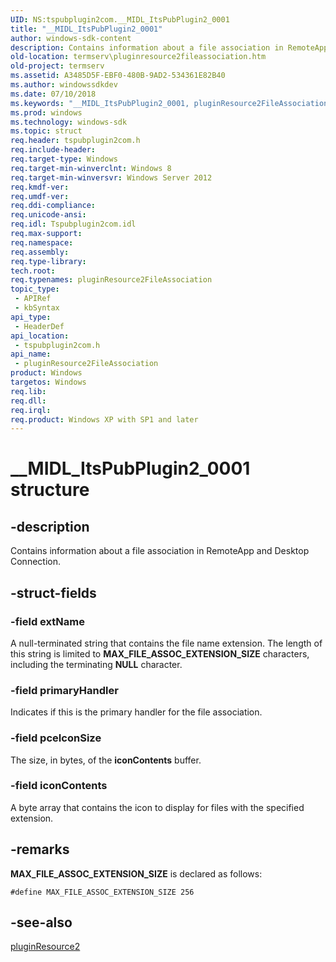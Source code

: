```yaml
---
UID: NS:tspubplugin2com.__MIDL_ItsPubPlugin2_0001
title: "__MIDL_ItsPubPlugin2_0001"
author: windows-sdk-content
description: Contains information about a file association in RemoteApp and Desktop Connection.
old-location: termserv\pluginresource2fileassociation.htm
old-project: termserv
ms.assetid: A3485D5F-EBF0-480B-9AD2-534361E82B40
ms.author: windowssdkdev
ms.date: 07/10/2018
ms.keywords: "__MIDL_ItsPubPlugin2_0001, pluginResource2FileAssociation, pluginResource2FileAssociation structure [Remote Desktop Services], termserv.pluginresource2fileassociation, tspubplugin2com/pluginResource2FileAssociation"
ms.prod: windows
ms.technology: windows-sdk
ms.topic: struct
req.header: tspubplugin2com.h
req.include-header: 
req.target-type: Windows
req.target-min-winverclnt: Windows 8
req.target-min-winversvr: Windows Server 2012
req.kmdf-ver: 
req.umdf-ver: 
req.ddi-compliance: 
req.unicode-ansi: 
req.idl: Tspubplugin2com.idl
req.max-support: 
req.namespace: 
req.assembly: 
req.type-library: 
tech.root: 
req.typenames: pluginResource2FileAssociation
topic_type:
 - APIRef
 - kbSyntax
api_type:
 - HeaderDef
api_location:
 - tspubplugin2com.h
api_name:
 - pluginResource2FileAssociation
product: Windows
targetos: Windows
req.lib: 
req.dll: 
req.irql: 
req.product: Windows XP with SP1 and later
---
```


# __MIDL_ItsPubPlugin2_0001 structure


## -description


Contains information about a file association in RemoteApp and Desktop Connection.


## -struct-fields




### -field extName

A null-terminated string that contains the file name extension. The length of this string is limited to <b>MAX_FILE_ASSOC_EXTENSION_SIZE</b> characters, including the terminating <b>NULL</b> character.


### -field primaryHandler

Indicates if this is the primary handler for the file association.


### -field pceIconSize

The size, in bytes, of the <b>iconContents</b> buffer.


### -field iconContents

A byte array that contains the icon to display for files with the specified extension.


## -remarks



<b>MAX_FILE_ASSOC_EXTENSION_SIZE</b> is declared as follows:

<code>#define MAX_FILE_ASSOC_EXTENSION_SIZE 256</code>




## -see-also




<a href="https://msdn.microsoft.com/BD4761C7-377C-499C-B984-3B126C704089">pluginResource2</a>
 

 

